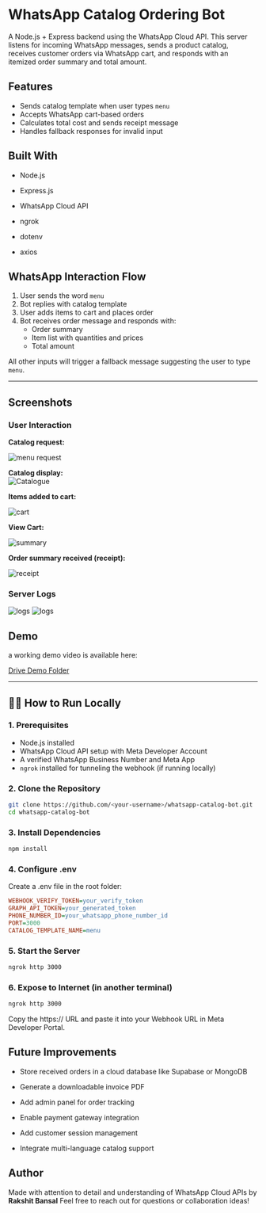 # WhatsApp Catalog Ordering Bot   

A Node.js + Express backend using the WhatsApp Cloud API. This server listens for incoming WhatsApp messages, sends a product catalog, receives customer orders via WhatsApp cart, and responds with an itemized order summary and total amount.

## Features   
- Sends catalog template when user types `menu`
- Accepts WhatsApp cart-based orders
- Calculates total cost and sends receipt message
- Handles fallback responses for invalid input

##  Built With
- Node.js

- Express.js

- WhatsApp Cloud API

- ngrok

- dotenv

- axios


## WhatsApp Interaction Flow

1. User sends the word `menu`
2. Bot replies with catalog template
3. User adds items to cart and places order
4. Bot receives order message and responds with:
   - Order summary
   - Item list with quantities and prices
   - Total amount

All other inputs will trigger a fallback message suggesting the user to type `menu`.

---
## Screenshots

### User Interaction

**Catalog request:**

![menu request](screenshots/ss1.jpg)

**Catalog display:**  
![Catalogue](screenshots/ss2.jpg)

**Items added to cart:** 

![cart](screenshots/ss3.jpg)


**View Cart:**  

![summary](screenshots/ss4.jpg)

**Order summary received (receipt):**

![receipt](screenshots/ss5.jpg)

### Server Logs
![logs](screenshots/ss6.jpg)
![logs](screenshots/ss7.jpg)




## Demo

a working demo video is available here:

[Drive Demo Folder](https://drive.google.com/file/d/1HSrMv29TynGltWaJnkevRRDSRiKX5Xb2/view?usp=sharing)


---

## 🧑‍💻 How to Run Locally

### 1. Prerequisites
- Node.js installed
- WhatsApp Cloud API setup with Meta Developer Account
- A verified WhatsApp Business Number and Meta App
- `ngrok` installed for tunneling the webhook (if running locally)

### 2. Clone the Repository
```bash
git clone https://github.com/<your-username>/whatsapp-catalog-bot.git
cd whatsapp-catalog-bot
```

### 3. Install Dependencies

```bash
npm install
```

### 4. Configure .env

Create a .env file in the root folder:

```ini
WEBHOOK_VERIFY_TOKEN=your_verify_token  
GRAPH_API_TOKEN=your_generated_token  
PHONE_NUMBER_ID=your_whatsapp_phone_number_id  
PORT=3000  
CATALOG_TEMPLATE_NAME=menu  
```

### 5. Start the Server

```bash
ngrok http 3000

```

### 6. Expose to Internet (in another terminal)
```bash
ngrok http 3000

```
Copy the https:// URL and paste it into your Webhook URL in Meta Developer Portal.


##  Future Improvements

- Store received orders in a cloud database like Supabase or MongoDB

- Generate a downloadable invoice PDF

- Add admin panel for order tracking

- Enable payment gateway integration

- Add customer session management

- Integrate multi-language catalog support

## Author

Made with attention to detail and understanding of WhatsApp Cloud APIs by **Rakshit Bansal**
Feel free to reach out for questions or collaboration ideas!




